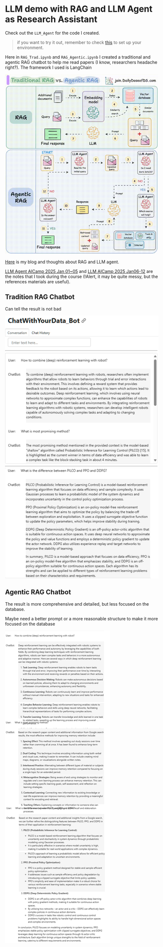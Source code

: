 # LLM demo with RAG and LLM Agent as Research Assistant

Check out the `LLM_Agent` for the code I created.
> if you want to try it out, remember to check [this](environment_setup.md) to set up your environment.

Here in `RAG_Trad.ipynb` and `RAG_Agentic.ipynb` I created a traditional and agentic RAG chatbot to help me read papers (I know, researchers headache right?). The framework I used is LangChain

![](./pics/rag_trad_vs_agentic.gif)

[Here](https://kexinwei.org/blog/llm_agent/) is my blog and thoughts about RAG and LLM agent.

[LLM Agent AICamp 2025 Jan 01~05](https://kexinwei.org/logseq_notes/#/page/llm%20agent%20aicamp%202025%20jan%2001~05) and [LLM AICamp 2025 Jan06-12](https://kexinwei.org/logseq_notes/#/page/llm%20aicamp%202025%20jan06-12) are the notes that I took during the course (!Alert, it may be quite messy, but the references materials are useful).


## Tradition RAG Chatbot
Can tell the result is not bad

![](./pics/rag_trad_result.png)

## Agentic RAG Chatbot

The result is more comprehensive and detailed, but less focused on the database.

Maybe need a better prompt or a more reasonable structure to make it more focused on the database

![](./pics/rag_agentic_result.png)

